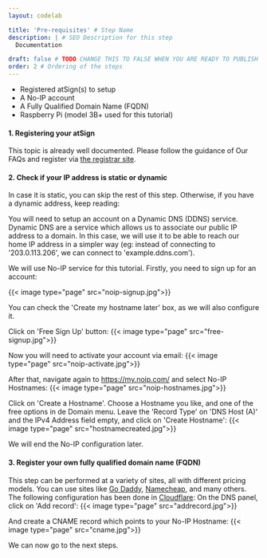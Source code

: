```yaml
---
layout: codelab

title: 'Pre-requisites' # Step Name
description: | # SEO Description for this step
  Documentation

draft: false # TODO CHANGE THIS TO FALSE WHEN YOU ARE READY TO PUBLISH THE PAGE
order: 2 # Ordering of the steps
---
```


* Registered atSign(s) to setup
* A No-IP account
* A Fully Qualified Domain Name (FQDN)
* Raspberry Pi (model 3B+ used for this tutorial)


#### 1. Registering your atSign

This topic is already well documented. Please follow the guidance of Our FAQs and register via [the registrar site](https://atsign.com/get-an-sign/).

#### 2. Check if your IP address is static or dynamic
 
In case it is static, you can skip the rest of this step. Otherwise, if you have a dynamic address, keep reading:


You will need to setup an account on a Dynamic DNS (DDNS) service. Dynamic DNS are a service which allows us to associate our public IP address to a domain. 
In this case, we will use it to be able to reach our home IP address in a simpler way (eg: instead of connecting to '203.0.113.206', we can connect to 'example.ddns.com').

We will use No-IP service for this tutorial. Firstly, you need to sign up for an account:

{{< image type="page" src="noip-signup.jpg">}}

You can check the 'Create my hostname later' box, as we will also configure it.


Click on 'Free Sign Up' button:
{{< image type="page" src="free-signup.jpg">}}


Now you will need to activate your account via email:
{{< image type="page" src="noip-activate.jpg">}}


After that, navigate again to https://my.noip.com/ and select No-IP Hostnames:
{{< image type="page" src="noip-hostnames.jpg">}}



Click on 'Create a Hostname'. Choose a Hostname you like, and one of the free options in de Domain menu. Leave the 'Record Type' on 'DNS Host (A)' and the IPv4 Address field empty, and click on 'Create Hostname':
{{< image type="page" src="hostnamecreated.jpg">}}

We will end the No-IP configuration later.

#### 3. Register your own fully qualified domain name (FQDN) 

This step can be performed at a variety of sites, all with different pricing models. You can use sites like [Go Daddy](http://www.godaddy.com/), [Namecheap](https://www.namecheap.com/), and many others. The following configuration has been done in [Cloudflare](https://www.cloudflare.com/products/registrar/):
On the DNS panel, click on 'Add record':
{{< image type="page" src="addrecord.jpg">}}

And create a CNAME record which points to your No-IP Hostname:
{{< image type="page" src="cname.jpg">}}

We can now go to the next steps.